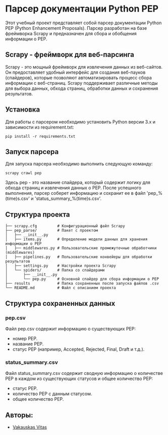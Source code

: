 # Парсер документации Python PEP
Этот учебный проект представляет собой парсер документации Python PEP (Python Enhancement Proposals). Парсер разработан на базе фреймворка Scrapy и предназначен для сбора и обобщения информации о PEP.

## Scrapy - фреймворк для веб-парсинга
Scrapy - это мощный фреймворк для извлечения данных из веб-сайтов. Он предоставляет удобный интерфейс для создания веб-пауков (спайдеров), которые позволяют автоматизировать процесс сбора информации с веб-страниц. Scrapy поддерживает различные методы для выбора данных, обхода страниц, обработки данных и сохранения результатов.

## Установка
Для работы с парсером необходимо установить Python версии 3.x и зависимости из requirement.txt:
```
pip install -r requirements.txt
```

## Запуск парсера
Для запуска парсера необходимо выполнить следующую команду:
```
scrapy crawl pep
```
Здесь pep - это название спайдера, который содержит логику для обхода страниц и извлечения данных о PEP.
После успешного выполнения, парсер соберет информацию и сохранит ее в файл 'pep_%(time)s.csv' и 'status_summary_%(time)s.csv'.

## Структура проекта
```
├── scrapy.cfg         # Конфигурационный файл Scrapy
├── pep_parse/         # Пакет с проектом
│   ├── __init__.py
│   ├── items.py       # Определение модели данных для хранения информации о PEP
│   ├── middlewares.py # Пользовательские промежуточные обработчики (middlewares)
│   ├── pipelines.py   # Пользовательские конвейеры для обработки результатов
│   ├── settings.py    # Настройки проекта Scrapy
│   └── spiders/       # Папка со спайдерами
│       ├── __init__.py
│       └── pep.py     # Основной спайдер для сбора информации о PEP
├── results            # Папка сохраненных после запуска файлов .csv
└── README.md          # Файл с описанием проекта
```

## Структура сохраненных данных
### pep.csv
Файл pep.csv содержит информацию о существующих PEP:
- номер PEP.
- название PEP.
- статус PEP (например, Accepted, Rejected, Final, Draft и т.д.).

### status_summary.csv
Файл status_summary.csv содержит сводную информацию о количестве PEP в каждом из существующих статусов и общее количество PEP:
- статус PEP.
- количество PEP с данным статусом.
- общее количество PEP.

## Авторы:
- [Vakauskas Vitas](https://github.com/Qerced)
